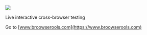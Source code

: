 ![](images/broowserools.png)

Live interactive cross-browser testing

Go to [www.broowserools.com](https://www.broowserools.com)
